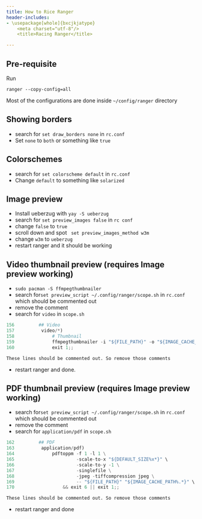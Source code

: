 ```yaml
---
title: How to Rice Ranger
header-includes:
- \usepackage[whole]{bxcjkjatype}
	<meta charset="utf-8"/>
	<title>Racing Ranger</title>

---
```


## Pre-requisite
Run

`ranger --copy-config=all`

Most of the configurations are done inside `~/config/ranger` directory

## Showing borders
- search for `set draw_borders none` in `rc.conf`
- Set `none` to `both` or something like `true`

## Colorschemes
- search for `set colorscheme default` in `rc.conf`
- Change `default` to something like `solarized`

## Image preview
- Install ueberzug with `yay -S ueberzug`
- search for `set preview_images false` in `rc conf`
- change `false` to `true`
- scroll down and spot ` set preview_images_method w3m`
- change `w3m` to `ueberzug`
- restart ranger and it should be working


## Video thumbnail preview (requires Image preview working)
- `sudo pacman -S ffmpegthumbnailer`
- search for`set preview_script ~/.config/ranger/scope.sh` in `rc.conf` which should be commented out
- remove the comment
- search for `video` in `scope.sh`

```py
156         ## Video
157          video/*)
158              # Thumbnail
159              ffmpegthumbnailer -i "${FILE_PATH}" -o "${IMAGE_CACHE_PATH}" -s 0 && exit 6
160              exit 1;;
``` 

	These lines should be commented out. So remove those comments

- restart ranger and done.

## PDF thumbnail preview (requires Image preview working)
- search for`set preview_script ~/.config/ranger/scope.sh` in `rc.conf` which should be commented out
- remove the comment
- search for `application/pdf` in `scope.sh`

```py
162         ## PDF
163          application/pdf)
164              pdftoppm -f 1 -l 1 \
165                       -scale-to-x "${DEFAULT_SIZE%x*}" \
166                       -scale-to-y -1 \
167                       -singlefile \
168                       -jpeg -tiffcompression jpeg \
169                       -- "${FILE_PATH}" "${IMAGE_CACHE_PATH%.*}" \
170                  && exit 6 || exit 1;;
```

	These lines should be commented out. So remove those comments

- restart ranger and done

